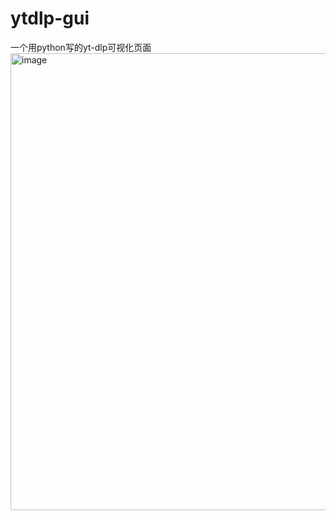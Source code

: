 # ytdlp-gui
一个用python写的yt-dlp可视化页面
<img width="893" height="731" alt="image" src="https://github.com/user-attachments/assets/e141f754-29a4-4d1f-a10c-a2a74795e032" />

